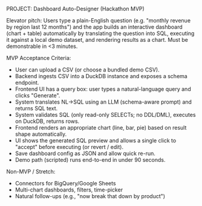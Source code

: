PROJECT: Dashboard Auto-Designer (Hackathon MVP)

Elevator pitch:
Users type a plain-English question (e.g. "monthly revenue by region last 12 months") and the app builds an interactive dashboard (chart + table) automatically by translating the question into SQL, executing it against a local demo dataset, and rendering results as a chart. Must be demonstrable in <3 minutes.

MVP Acceptance Criteria:
- User can upload a CSV (or choose a bundled demo CSV).
- Backend ingests CSV into a DuckDB instance and exposes a schema endpoint.
- Frontend UI has a query box: user types a natural-language query and clicks "Generate".
- System translates NL→SQL using an LLM (schema-aware prompt) and returns SQL text.
- System validates SQL (only read-only SELECTs; no DDL/DML), executes on DuckDB, returns rows.
- Frontend renders an appropriate chart (line, bar, pie) based on result shape automatically.
- UI shows the generated SQL preview and allows a single click to "accept" before executing (or revert / edit).
- Save dashboard config as JSON and allow quick re-run.
- Demo path (scripted) runs end-to-end in under 90 seconds.

Non-MVP / Stretch:
- Connectors for BigQuery/Google Sheets
- Multi-chart dashboards, filters, time-picker
- Natural follow-ups (e.g., "now break that down by product")
